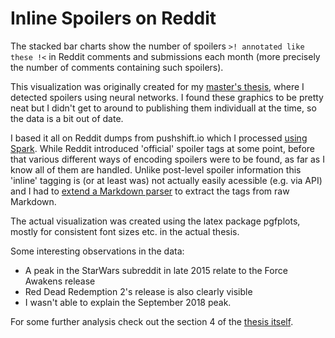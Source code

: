 # Inline Spoilers on Reddit

The stacked bar charts show the number of spoilers `>! annotated like these !<` in Reddit comments and submissions each month (more precisely the number of comments containing such spoilers).

This visualization was originally created for my [master's thesis](https://www.inf.uni-hamburg.de/en/inst/ab/lt/teaching/theses/completed-theses/2020-ma-hatzel-spoiler.pdf), where I detected spoilers using neural networks.
I found these graphics to be pretty neat but I didn't get to around to publishing them individuall at the time, so the data is a bit out of date.

I based it all on Reddit dumps from pushshift.io which I processed [using Spark](https://github.com/hatzel/spoiler-data-processing).
While Reddit introduced 'official' spoiler tags at some point, before that various different ways of encoding spoilers were to be found, as far as I know all of them are handled.
Unlike post-level spoiler information this 'inline' tagging is (or at least was) not actually easily acessible (e.g. via API) and I had to [extend a Markdown parser](https://github.com/hatzel/markdown-spoilers) to extract the tags from raw Markdown.

The actual visualization was created using the latex package pgfplots, mostly for consistent font sizes etc. in the actual thesis.

Some interesting observations in the data:

* A peak in the StarWars subreddit in late 2015 relate to the Force Awakens release
* Red Dead Redemption 2's release is also clearly visible
* I wasn't able to explain the September 2018 peak.

For some further analysis check out the section 4 of the [thesis itself](https://www.inf.uni-hamburg.de/en/inst/ab/lt/teaching/theses/completed-theses/2020-ma-hatzel-spoiler.pdf).
